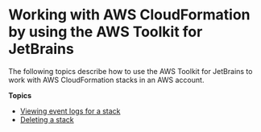# Working with AWS CloudFormation by using the AWS Toolkit for JetBrains<a name="cloudformation"></a>

The following topics describe how to use the AWS Toolkit for JetBrains to work with AWS CloudFormation stacks in an AWS account\.

**Topics**
+ [Viewing event logs for a stack](cloudformation-logs.md)
+ [Deleting a stack](cloudformation-delete.md)